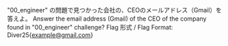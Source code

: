 "00_engineer" の問題で見つかった会社の、CEOのメールアドレス（Gmail）を答えよ。
Answer the email address (Gmail) of the CEO of the company found in "00_engineer" challenge?
Flag 形式 / Flag Format: Diver25{example@gmail.com}
